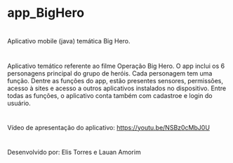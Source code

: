 # app_BigHero
#
Aplicativo mobile (java) temática Big Hero.
#
Aplicativo temático referente ao filme Operação Big Hero. O app inclui os 6 personagens principal do grupo de heróis. Cada personagem tem uma função. Dentre as funções do app, estão presentes sensores, permissões, acesso à sites e acesso a outros aplicativos instalados no dispositivo. Entre todas as funções, o aplicativo conta também com cadastroe e login do usuário.
#
Vídeo de apresentação do aplicativo: https://youtu.be/NSBz0cMbJ0U
#
Desenvolvido por: Elis Torres e Lauan Amorim
